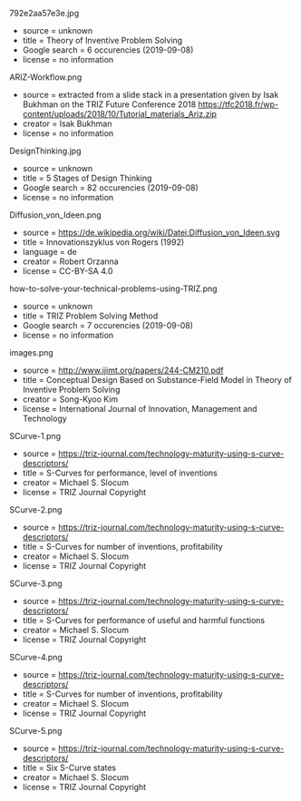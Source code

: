 792e2aa57e3e.jpg
* source = unknown
* title = Theory of Inventive Problem Solving
* Google search = 6 occurencies (2019-09-08)
* license = no information

ARIZ-Workflow.png
* source = extracted from a slide stack in a presentation given by Isak
  Bukhman on the TRIZ Future Conference 2018
  https://tfc2018.fr/wp-content/uploads/2018/10/Tutorial_materials_Ariz.zip
* creator = Isak Bukhman 
* license = no information

DesignThinking.jpg
* source = unknown
* title = 5 Stages of Design Thinking
* Google search = 82 occurencies (2019-09-08)
* license = no information

Diffusion_von_Ideen.png
* source = https://de.wikipedia.org/wiki/Datei:Diffusion_von_Ideen.svg
* title = Innovationszyklus von Rogers (1992)
* language = de
* creator = Robert Orzanna
* license = CC-BY-SA 4.0

how-to-solve-your-technical-problems-using-TRIZ.png
* source = unknown
* title = TRIZ Problem Solving Method
* Google search = 7 occurencies (2019-09-08)
* license = no information

images.png
* source = http://www.ijimt.org/papers/244-CM210.pdf
* title = Conceptual Design Based on Substance-Field Model in Theory of
  Inventive Problem Solving
* creator = Song-Kyoo Kim
* license = International Journal of Innovation, Management and Technology

SCurve-1.png
* source = https://triz-journal.com/technology-maturity-using-s-curve-descriptors/
* title = S-Curves for performance, level of inventions
* creator = Michael S. Slocum
* license = TRIZ Journal Copyright

SCurve-2.png
* source = https://triz-journal.com/technology-maturity-using-s-curve-descriptors/
* title = S-Curves for number of inventions, profitability 
* creator = Michael S. Slocum
* license = TRIZ Journal Copyright

SCurve-3.png
* source = https://triz-journal.com/technology-maturity-using-s-curve-descriptors/
* title = S-Curves for performance of useful and harmful functions
* creator = Michael S. Slocum
* license = TRIZ Journal Copyright

SCurve-4.png
* source = https://triz-journal.com/technology-maturity-using-s-curve-descriptors/
* title = S-Curves for number of inventions, profitability 
* creator = Michael S. Slocum
* license = TRIZ Journal Copyright

SCurve-5.png
* source = https://triz-journal.com/technology-maturity-using-s-curve-descriptors/
* title = Six S-Curve states
* creator = Michael S. Slocum
* license = TRIZ Journal Copyright
